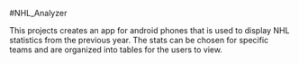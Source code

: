 #NHL_Analyzer

This projects creates an app for android phones that is used to display NHL statistics from the previous year. The stats can be chosen for specific teams and are organized into tables for the users to view.  
